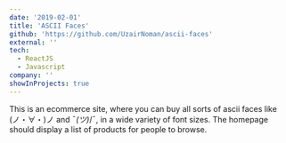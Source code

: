 ```yaml
---
date: '2019-02-01'
title: 'ASCII Faces'
github: 'https://github.com/UzairNoman/ascii-faces'
external: ''
tech:
  - ReactJS
  - Javascript
company: ''
showInProjects: true
---
```


This is an ecommerce site, where you can buy all sorts of ascii faces like (ノ・∀・)ノ and ¯_(ツ)_/¯, in a wide variety of font sizes. The homepage should display a list of products for people to browse.
